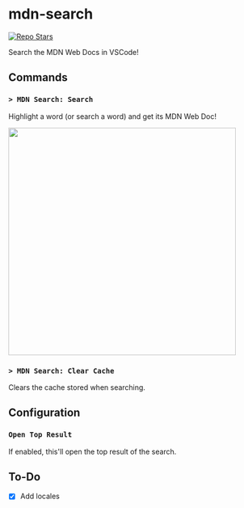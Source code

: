 # mdn-search

[![Repo Stars](https://img.shields.io/github/stars/Makiyu-py/mdn-search?style=social)](https://github.com/Makiyu-py/mdn-search)

Search the MDN Web Docs in VSCode!

## Commands

### `> MDN Search: Search`

Highlight a word (or search a word) and get its MDN Web Doc!

<img src="https://i.imgur.com/mjojLA1.gif" height="450px">

### `> MDN Search: Clear Cache`

Clears the cache stored when searching.

## Configuration

### `Open Top Result`

If enabled, this'll open the top result of the search.

## To-Do

-   [x] Add locales
